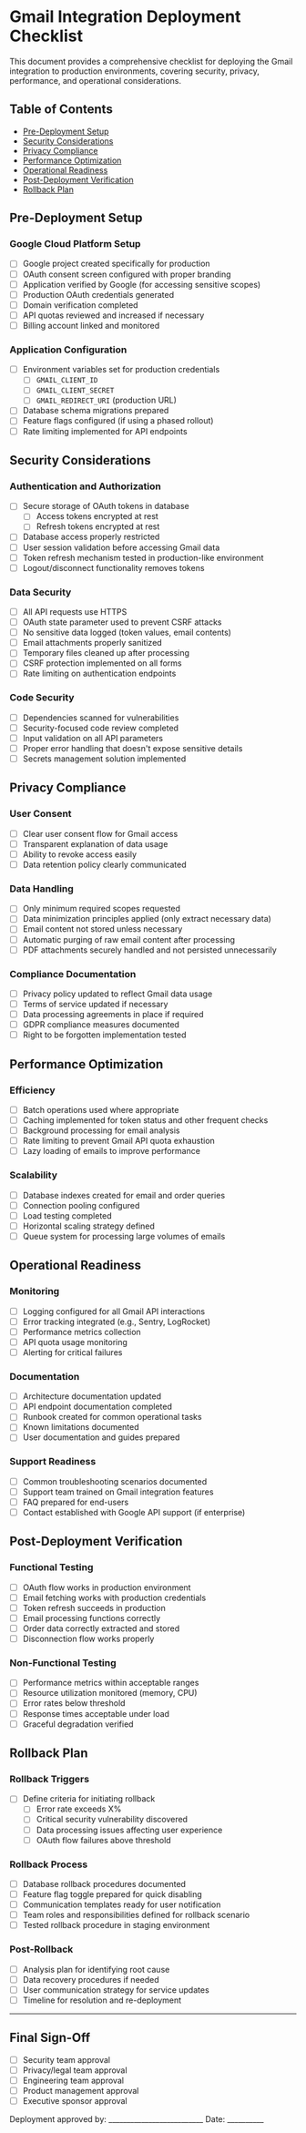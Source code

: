 # Gmail Integration Deployment Checklist

This document provides a comprehensive checklist for deploying the Gmail integration to production environments, covering security, privacy, performance, and operational considerations.

## Table of Contents

- [Pre-Deployment Setup](#pre-deployment-setup)
- [Security Considerations](#security-considerations)
- [Privacy Compliance](#privacy-compliance)
- [Performance Optimization](#performance-optimization)
- [Operational Readiness](#operational-readiness)
- [Post-Deployment Verification](#post-deployment-verification)
- [Rollback Plan](#rollback-plan)

## Pre-Deployment Setup

### Google Cloud Platform Setup

- [ ] Google project created specifically for production
- [ ] OAuth consent screen configured with proper branding
- [ ] Application verified by Google (for accessing sensitive scopes)
- [ ] Production OAuth credentials generated
- [ ] Domain verification completed
- [ ] API quotas reviewed and increased if necessary
- [ ] Billing account linked and monitored

### Application Configuration

- [ ] Environment variables set for production credentials
  - [ ] `GMAIL_CLIENT_ID`
  - [ ] `GMAIL_CLIENT_SECRET`
  - [ ] `GMAIL_REDIRECT_URI` (production URL)
- [ ] Database schema migrations prepared
- [ ] Feature flags configured (if using a phased rollout)
- [ ] Rate limiting implemented for API endpoints

## Security Considerations

### Authentication and Authorization

- [ ] Secure storage of OAuth tokens in database
  - [ ] Access tokens encrypted at rest
  - [ ] Refresh tokens encrypted at rest
- [ ] Database access properly restricted
- [ ] User session validation before accessing Gmail data
- [ ] Token refresh mechanism tested in production-like environment
- [ ] Logout/disconnect functionality removes tokens

### Data Security

- [ ] All API requests use HTTPS
- [ ] OAuth state parameter used to prevent CSRF attacks
- [ ] No sensitive data logged (token values, email contents)
- [ ] Email attachments properly sanitized
- [ ] Temporary files cleaned up after processing
- [ ] CSRF protection implemented on all forms
- [ ] Rate limiting on authentication endpoints

### Code Security

- [ ] Dependencies scanned for vulnerabilities
- [ ] Security-focused code review completed
- [ ] Input validation on all API parameters
- [ ] Proper error handling that doesn't expose sensitive details
- [ ] Secrets management solution implemented

## Privacy Compliance

### User Consent

- [ ] Clear user consent flow for Gmail access
- [ ] Transparent explanation of data usage
- [ ] Ability to revoke access easily
- [ ] Data retention policy clearly communicated

### Data Handling

- [ ] Only minimum required scopes requested
- [ ] Data minimization principles applied (only extract necessary data)
- [ ] Email content not stored unless necessary
- [ ] Automatic purging of raw email content after processing
- [ ] PDF attachments securely handled and not persisted unnecessarily

### Compliance Documentation

- [ ] Privacy policy updated to reflect Gmail data usage
- [ ] Terms of service updated if necessary
- [ ] Data processing agreements in place if required
- [ ] GDPR compliance measures documented
- [ ] Right to be forgotten implementation tested

## Performance Optimization

### Efficiency

- [ ] Batch operations used where appropriate
- [ ] Caching implemented for token status and other frequent checks
- [ ] Background processing for email analysis
- [ ] Rate limiting to prevent Gmail API quota exhaustion
- [ ] Lazy loading of emails to improve performance

### Scalability

- [ ] Database indexes created for email and order queries
- [ ] Connection pooling configured
- [ ] Load testing completed
- [ ] Horizontal scaling strategy defined
- [ ] Queue system for processing large volumes of emails

## Operational Readiness

### Monitoring

- [ ] Logging configured for all Gmail API interactions
- [ ] Error tracking integrated (e.g., Sentry, LogRocket)
- [ ] Performance metrics collection
- [ ] API quota usage monitoring
- [ ] Alerting for critical failures

### Documentation

- [ ] Architecture documentation updated
- [ ] API endpoint documentation completed
- [ ] Runbook created for common operational tasks
- [ ] Known limitations documented
- [ ] User documentation and guides prepared

### Support Readiness

- [ ] Common troubleshooting scenarios documented
- [ ] Support team trained on Gmail integration features
- [ ] FAQ prepared for end-users
- [ ] Contact established with Google API support (if enterprise)

## Post-Deployment Verification

### Functional Testing

- [ ] OAuth flow works in production environment
- [ ] Email fetching works with production credentials
- [ ] Token refresh succeeds in production
- [ ] Email processing functions correctly
- [ ] Order data correctly extracted and stored
- [ ] Disconnection flow works properly

### Non-Functional Testing

- [ ] Performance metrics within acceptable ranges
- [ ] Resource utilization monitored (memory, CPU)
- [ ] Error rates below threshold
- [ ] Response times acceptable under load
- [ ] Graceful degradation verified

## Rollback Plan

### Rollback Triggers

- [ ] Define criteria for initiating rollback
  - [ ] Error rate exceeds X%
  - [ ] Critical security vulnerability discovered
  - [ ] Data processing issues affecting user experience
  - [ ] OAuth flow failures above threshold

### Rollback Process

- [ ] Database rollback procedures documented
- [ ] Feature flag toggle prepared for quick disabling
- [ ] Communication templates ready for user notification
- [ ] Team roles and responsibilities defined for rollback scenario
- [ ] Tested rollback procedure in staging environment

### Post-Rollback

- [ ] Analysis plan for identifying root cause
- [ ] Data recovery procedures if needed
- [ ] User communication strategy for service updates
- [ ] Timeline for resolution and re-deployment

---

## Final Sign-Off

- [ ] Security team approval
- [ ] Privacy/legal team approval
- [ ] Engineering team approval
- [ ] Product management approval
- [ ] Executive sponsor approval

Deployment approved by: __________________________ Date: __________ 